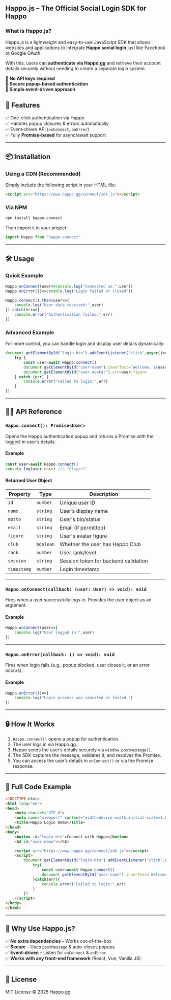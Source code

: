 ## **Happo.js – The Official Social Login SDK for Happo**

### **What is Happo.js?**
Happo.js is a lightweight and easy-to-use JavaScript SDK that allows websites and applications to integrate **Happo social login** just like Facebook or Google OAuth. 

With this, users can **authenticate via Happo.gg** and retrieve their account details securely without needing to create a separate login system.

🔹 **No API keys required**  
🔹 **Secure popup-based authentication**  
🔹 **Simple event-driven approach**  

## **🚀 Features**
✅ One-click authentication via Happo  
✅ Handles popup closures & errors automatically  
✅ Event-driven API (`onConnect`, `onError`)  
✅ Fully **Promise-based** for async/await support  

---

## **📦 Installation**
### **Using a CDN (Recommended)**
Simply include the following script in your HTML file:

```html
<script src="https://www.happo.gg/connect/sdk.js"></script>
```

### **Via NPM**
```sh
npm install happo-connect
```
Then import it in your project:
```javascript
import Happo from "happo-connect"
```

---

## **🛠️ Usage**
### **Quick Example**
```javascript
Happo.onConnect(user=>console.log("Connected as:",user))
Happo.onError(()=>console.log("Login failed or closed"))

Happo.connect().then(user=>{
    console.log("User data received:",user)
}).catch(err=>{
    console.error("Authentication failed:",err)
})
```

### **Advanced Example**
For more control, you can handle login and display user details dynamically:

```javascript
document.getElementById("login-btn").addEventListener("click",async()=>{
    try {
        const user=await Happo.connect()
        document.getElementById("user-name").innerText=`Welcome, ${user.name}!`
        document.getElementById("user-avatar").src=user.figure
    } catch (err) {
        console.error("Failed to login:",err)
    }
})
```

---

## **🧑‍💻 API Reference**
### **`Happo.connect(): Promise<User>`**
Opens the Happo authentication popup and returns a Promise with the logged-in user’s details.

#### **Example**
```javascript
const user=await Happo.connect()
console.log(user.name) /// "Player1"
```

#### **Returned User Object**
| Property      | Type      | Description |
|--------------|----------|-------------|
| `id`         | `number`  | Unique user ID |
| `name`       | `string`  | User’s display name |
| `motto`      | `string`  | User's bio/status |
| `email`      | `string`  | Email (if permitted) |
| `figure`     | `string`  | User's avatar figure |
| `club`       | `boolean` | Whether the user has Happo Club |
| `rank`       | `number`  | User rank/level |
| `session`    | `string`  | Session token for backend validation |
| `timestamp`  | `number`  | Login timestamp |

---

### **`Happo.onConnect(callback: (user: User) => void): void`**
Fires when a user successfully logs in. Provides the user object as an argument.

#### **Example**
```javascript
Happo.onConnect(user=>{
    console.log("User logged in:",user)
})
```

---

### **`Happo.onError(callback: () => void): void`**
Fires when login fails (e.g., popup blocked, user closes it, or an error occurs).

#### **Example**
```javascript
Happo.onError(()=>{
    console.log("Login process was canceled or failed.")
})
```

---

## **🔒 How It Works**
1. `Happo.connect()` opens a popup for authentication.
2. The user logs in via Happo.gg.
3. Happo sends the user’s details securely via `window.postMessage()`.
4. The SDK captures the message, validates it, and resolves the Promise.
5. You can access the user’s details in `onConnect()` or via the Promise response.

---

## **📌 Full Code Example**
```html
<!DOCTYPE html>
<html lang="en">
<head>
    <meta charset="UTF-8">
    <meta name="viewport" content="width=device-width,initial-scale=1.0">
    <title>Happo Login Demo</title>
</head>
<body>
    <button id="login-btn">Connect with Happo</button>
    <h2 id="user-name"></h2>

    <script src="https://www.happo.gg/connect/sdk.js"></script>
    <script>
        document.getElementById("login-btn").addEventListener("click",async()=>{
            try{
                const user=await Happo.connect()
                document.getElementById("user-name").innerText=`Welcome, ${user.name}!`
            }catch(err){
                console.error("Failed to login:",err)
            }
        })
    </script>
</body>
</html>
```

---

## **🌟 Why Use Happo.js?**
✅ **No extra dependencies** – Works out-of-the-box  
✅ **Secure** – Uses `postMessage` & auto-closes popups  
✅ **Event-driven** – Listen for `onConnect` & `onError`  
✅ **Works with any front-end framework** (React, Vue, Vanilla JS)  

---

## **📄 License**
MIT License © 2025 Happo.gg

